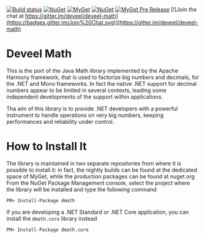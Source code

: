[![Build status](https://ci.appveyor.com/api/projects/status/9nvf2xsprs2mofpm?svg=true)](https://ci.appveyor.com/project/Deveel/deveel-math) [![NuGet](https://img.shields.io/nuget/v/dmath.svg?label=dmath+nuget)](https://www.nuget.org/packages/dmath/) [![MyGet](https://img.shields.io/myget/deveel/vpre/dmath.svg?label=dmath+myget)](https://www.myget.org/feed/deveel/package/nuget/dmath) [![NuGet](https://img.shields.io/nuget/v/dmath.core.svg?label=dmath.core+nuget)](https://www.nuget.org/packages/dmath.core/) [![MyGet Pre Release](https://img.shields.io/myget/deveel/vpre/dmath.core.svg?label=dmath.core+myget)](https://www.myget.org/feed/deveel/package/nuget/dmath.core) [![Join the chat at https://gitter.im/deveel/deveel-math](https://badges.gitter.im/Join%20Chat.svg)](https://gitter.im/deveel/deveel-math)

Deveel Math
===========

This is the port of the Java Math library implemented by the Apache Harmony framework, that is used to factorize big numbers and decimals, for the .NET and Mono frameworks.
In fact the native .NET support for decimal numbers appear to be limited in several contexts, leading some independent developments of the support within applications.

Tha aim of this library is to provide .NET developers with a powerful instrument to handle operations on very big numbers, keeping performances and reliability under control.


How to Install It
==================
The library is maintained in two separate repositories from where it is possible to install it: in fact, the nightly builds can be found at the dedicated space of MyGet, while the production packages can be found at nuget.org 
From the NuGet Package Management console, select the project where the library will be installed and type the following command

```
PM> Install-Package dmath
```

 If you are developing a .NET Standard or .NET Core application, you can install the `dmath.core` library instead
  
```
PM> Install-Package dmath.core
```
